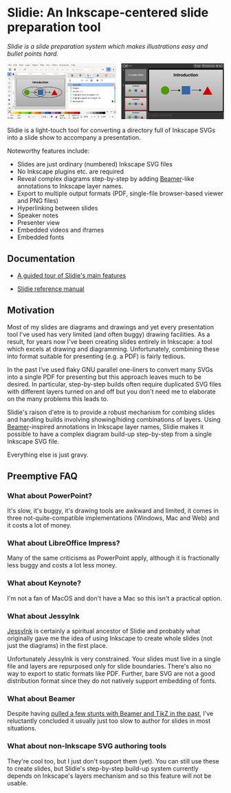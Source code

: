 Slidie: An Inkscape-centered slide preparation tool
===================================================

*Slidie is a slide preparation system which makes illustrations easy and bullet
points hard.*

![Hero image](./docs/source/_static/hero.png)


Slidie is a light-touch tool for converting a directory full of Inkscape SVGs
into a slide show to accompany a presentation.

Noteworthy features include:

* Slides are just ordinary (numbered) Inkscape SVG files
* No Inkscape plugins etc. are required
* Reveal complex diagrams step-by-step by adding
  [Beamer](https://en.wikipedia.org/wiki/Beamer_(LaTeX))-like annotations
  to Inkscape layer names.
* Export to multiple output formats (PDF, single-file browser-based viewer and
  PNG files)
* Hyperlinking between slides
* Speaker notes
* Presenter view
* Embedded videos and iframes
* Embedded fonts


Documentation
-------------

* [A guided tour of Slidie's main features](https://mossblaser.github.io/slidie/tour.html)

* [Slidie reference manual](https://mossblaser.github.io/slidie/)


Motivation
----------

Most of my slides are diagrams and drawings and yet every presentation tool
I've used has very limited (and often buggy) drawing facilities. As a result,
for years now I've been creating slides entirely in Inkscape: a tool which
excels at drawing and diagramming. Unfortunately, combining these into format
suitable for presenting (e.g. a PDF) is fairly tedious.

In the past I've used flaky GNU parallel one-liners to convert many SVGs into a
single PDF for presenting but this approach leaves much to be desired. In
particular, step-by-step builds often require duplicated SVG files with
different layers turned on and off but you don't need me to elaborate on the
many problems this leads to.

Slidie's raison d'etre is to provide a robust mechanism for combing slides and
handling builds involving showing/hiding combinations of layers. Using
[Beamer](https://en.wikipedia.org/wiki/Beamer_%28LaTeX%29)-inspired annotations
in Inkscape layer names, Slidie makes it possible to have a complex diagram
build-up step-by-step from a single Inkscape SVG file.

Everything else is just gravy.


Preemptive FAQ
--------------

### What about PowerPoint?

It's slow, it's buggy, it's drawing tools are awkward and limited, it comes in
three not-quite-compatible implementations (Windows, Mac and Web) and it costs
a lot of money.


### What about LibreOffice Impress?

Many of the same criticisms as PowerPoint apply, although it is fractionally
less buggy and costs a lot less money.


### What about Keynote?

I'm not a fan of MacOS and don't have a Mac so this isn't a practical option.


### What about JessyInk

[JessyInk](https://code.google.com/archive/p/jessyink/) is certainly a
spiritual ancestor of Slidie and probably what originally gave me the idea of
using Inkscape to create whole slides (not just the diagrams) in the first
place.

Unfortunately JessyInk is very constrained. Your slides must live in a single
file and layers are repurposed only for slide boundaries. There's also no way
to export to static formats like PDF. Further, bare SVG are not a good
distribution format since they do not natively support embedding of fonts.


### What about Beamer

Despite having [pulled a few stunts with Beamer and TikZ in the
past](http://jhnet.co.uk/misc/handWavyPCIe.pdf), I've reluctantly concluded it
usually just too slow to author for slides in most situations.


### What about non-Inkscape SVG authoring tools

They're cool too, but I just don't support them (yet). You can still use these
to create slides, but Slidie's step-by-step build-up system currently depends
on Inkscape's layers mechanism and so this feature will not be usable.
